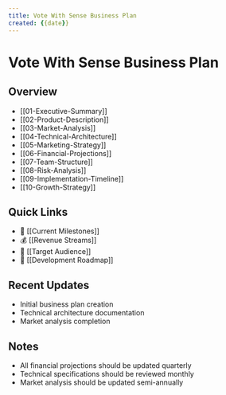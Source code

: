 ```yaml
---
title: Vote With Sense Business Plan
created: {{date}}
---
```


# Vote With Sense Business Plan

## Overview
- [[01-Executive-Summary]]
- [[02-Product-Description]]
- [[03-Market-Analysis]]
- [[04-Technical-Architecture]]
- [[05-Marketing-Strategy]]
- [[06-Financial-Projections]]
- [[07-Team-Structure]]
- [[08-Risk-Analysis]]
- [[09-Implementation-Timeline]]
- [[10-Growth-Strategy]]

## Quick Links
- 🎯 [[Current Milestones]]
- 💰 [[Revenue Streams]]
- 👥 [[Target Audience]]
- 🔄 [[Development Roadmap]]

## Recent Updates
- Initial business plan creation
- Technical architecture documentation
- Market analysis completion

## Notes
- All financial projections should be updated quarterly
- Technical specifications should be reviewed monthly
- Market analysis should be updated semi-annually 